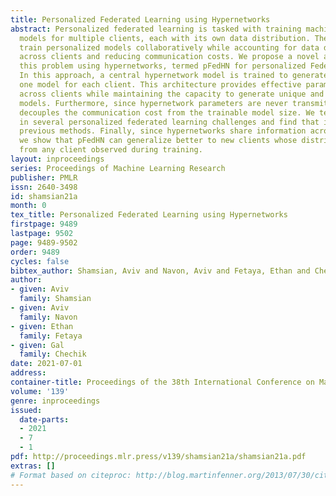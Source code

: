 ```yaml
---
title: Personalized Federated Learning using Hypernetworks
abstract: Personalized federated learning is tasked with training machine learning
  models for multiple clients, each with its own data distribution. The goal is to
  train personalized models collaboratively while accounting for data disparities
  across clients and reducing communication costs. We propose a novel approach to
  this problem using hypernetworks, termed pFedHN for personalized Federated HyperNetworks.
  In this approach, a central hypernetwork model is trained to generate a set of models,
  one model for each client. This architecture provides effective parameter sharing
  across clients while maintaining the capacity to generate unique and diverse personal
  models. Furthermore, since hypernetwork parameters are never transmitted, this approach
  decouples the communication cost from the trainable model size. We test pFedHN empirically
  in several personalized federated learning challenges and find that it outperforms
  previous methods. Finally, since hypernetworks share information across clients,
  we show that pFedHN can generalize better to new clients whose distributions differ
  from any client observed during training.
layout: inproceedings
series: Proceedings of Machine Learning Research
publisher: PMLR
issn: 2640-3498
id: shamsian21a
month: 0
tex_title: Personalized Federated Learning using Hypernetworks
firstpage: 9489
lastpage: 9502
page: 9489-9502
order: 9489
cycles: false
bibtex_author: Shamsian, Aviv and Navon, Aviv and Fetaya, Ethan and Chechik, Gal
author:
- given: Aviv
  family: Shamsian
- given: Aviv
  family: Navon
- given: Ethan
  family: Fetaya
- given: Gal
  family: Chechik
date: 2021-07-01
address:
container-title: Proceedings of the 38th International Conference on Machine Learning
volume: '139'
genre: inproceedings
issued:
  date-parts:
  - 2021
  - 7
  - 1
pdf: http://proceedings.mlr.press/v139/shamsian21a/shamsian21a.pdf
extras: []
# Format based on citeproc: http://blog.martinfenner.org/2013/07/30/citeproc-yaml-for-bibliographies/
---
```

